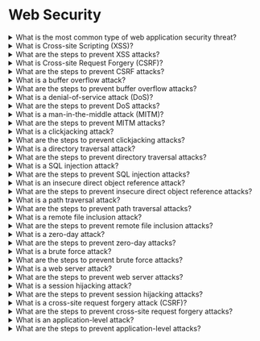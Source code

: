 # Web Security



<details>

<summary>What is the most common type of web application security threat?</summary>

The most common type of web application security threat is SQL injection.

</details>

<details>

<summary>What is Cross-site Scripting (XSS)?</summary>

Cross-site scripting (XSS) is a type of security vulnerability that allows an attacker to inject malicious code into a web application.

</details>

<details>

<summary>What are the steps to prevent XSS attacks?</summary>

The steps to prevent XSS attacks include input validation, output encoding, and context-sensitive output escaping.

</details>

<details>

<summary>What is Cross-site Request Forgery (CSRF)?</summary>

Cross-site request forgery (CSRF) is a type of attack that tricks a user into making an unintended request to a web application.

</details>

<details>

<summary>What are the steps to prevent CSRF attacks?</summary>

The steps to prevent CSRF attacks include using a secret token, validating the HTTP request method, and using a CAPTCHA.

</details>

<details>

<summary>What is a buffer overflow attack?</summary>

A buffer overflow attack is a type of attack that occurs when an attacker sends more data than a web application can handle, causing the application to crash or become vulnerable to further exploits.

</details>

<details>

<summary>What are the steps to prevent buffer overflow attacks?</summary>

The steps to prevent buffer overflow attacks include input validation, output encoding, and avoiding insecure programming techniques.

</details>

<details>

<summary>What is a denial-of-service attack (DoS)?</summary>

A denial-of-service attack (DoS) is a type of attack that prevents users from accessing a web application by flooding it with requests.

</details>

<details>

<summary>What are the steps to prevent DoS attacks?</summary>

The steps to prevent DoS attacks include rate limiting, request filtering, and using a web application firewall (WAF).

</details>

<details>

<summary>What is a man-in-the-middle attack (MITM)?</summary>

A man-in-the-middle attack (MITM) is a type of attack that allows an attacker to intercept and modify data sent between two parties.

</details>

<details>

<summary>What are the steps to prevent MITM attacks?</summary>

The steps to prevent MITM attacks include using a secure protocol such as HTTPS, implementing certificate pinning, and using a public key infrastructure (PKI).

</details>

<details>

<summary>What is a clickjacking attack?</summary>

A clickjacking attack is a type of attack that tricks a user into clicking on a hidden link or button on a web page.

</details>

<details>

<summary>What are the steps to prevent clickjacking attacks?</summary>

The steps to prevent clickjacking attacks include using the X-Frame-Options header, implementing content security policy (CSP), and using framebusting techniques.

</details>

<details>

<summary>What is a directory traversal attack?</summary>

A directory traversal attack is a type of attack that allows an attacker to access restricted directories and files on a web server.

</details>

<details>

<summary>What are the steps to prevent directory traversal attacks?</summary>

The steps to prevent directory traversal attacks include input validation, output encoding, and using an access control list (ACL).

</details>

<details>

<summary>What is a SQL injection attack?</summary>

A SQL injection attack is a type of attack that allows an attacker to execute malicious SQL commands on a database.

</details>

<details>

<summary>What are the steps to prevent SQL injection attacks?</summary>

The steps to prevent SQL injection attacks include input validation, output encoding, and using parameterized queries.

</details>

<details>

<summary>What is an insecure direct object reference attack?</summary>

An insecure direct object reference attack is a type of attack that allows an attacker to access restricted objects on a web application.

</details>

<details>

<summary>What are the steps to prevent insecure direct object reference attacks?</summary>

The steps to prevent insecure direct object reference attacks include input validation, output encoding, and using access control lists (ACLs).

</details>

<details>

<summary>What is a path traversal attack?</summary>

A path traversal attack is a type of attack that allows an attacker to access restricted files and directories on a web server.

</details>

<details>

<summary>What are the steps to prevent path traversal attacks?</summary>

The steps to prevent path traversal attacks include input validation, output encoding, and using an access control list (ACL).

</details>

<details>

<summary>What is a remote file inclusion attack?</summary>

A remote file inclusion attack is a type of attack that allows an attacker to inject malicious code into a web application.

</details>

<details>

<summary>What are the steps to prevent remote file inclusion attacks?</summary>

The steps to prevent remote file inclusion attacks include input validation, output encoding, and using a whitelist of file types.

</details>

<details>

<summary>What is a zero-day attack?</summary>

A zero-day attack is a type of attack that exploits a previously unknown vulnerability in a web application.

</details>

<details>

<summary>What are the steps to prevent zero-day attacks?</summary>

The steps to prevent zero-day attacks include patching vulnerabilities, using a web application firewall (WAF), and monitoring system logs.

</details>

<details>

<summary>What is a brute force attack?</summary>

A brute force attack is a type of attack that attempts to guess passwords or encryption keys by trying every possible combination.

</details>

<details>

<summary>What are the steps to prevent brute force attacks?</summary>

The steps to prevent brute force attacks include using strong passwords, implementing two-factor authentication, and using a web application firewall (WAF).

</details>

<details>

<summary>What is a web server attack?</summary>

A web server attack is a type of attack that targets the web server hosting a web application.

</details>

<details>

<summary>What are the steps to prevent web server attacks?</summary>

The steps to prevent web server attacks include hardening the server, keeping software up-to-date, and using a web application firewall (WAF).

</details>

<details>

<summary>What is a session hijacking attack?</summary>

A session hijacking attack is a type of attack that allows an attacker to take control of a user’s session.

</details>

<details>

<summary>What are the steps to prevent session hijacking attacks?</summary>

The steps to prevent session hijacking attacks include using secure protocols such as HTTPS, regenerating the session ID, and using two-factor authentication.

</details>

<details>

<summary>What is a cross-site request forgery attack (CSRF)?</summary>

A cross-site request forgery attack (CSRF) is a type of attack that tricks a user into making an unintended request to a web application.

</details>

<details>

<summary>What are the steps to prevent cross-site request forgery attacks?</summary>

The steps to prevent cross-site request forgery attacks include using a secret token, validating the HTTP request method, and using a CAPTCHA.

</details>

<details>

<summary>What is an application-level attack?</summary>

An application-level attack is a type of attack that targets the application logic of a web application.

</details>

<details>

<summary>What are the steps to prevent application-level attacks?</summary>

The steps to prevent application-level attacks include input validation, output encoding, and using a web application firewall (WAF).

</details>
